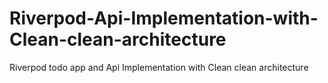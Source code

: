 # Riverpod-Api-Implementation-with-Clean-clean-architecture
Riverpod todo app and Api Implementation with Clean clean architecture
